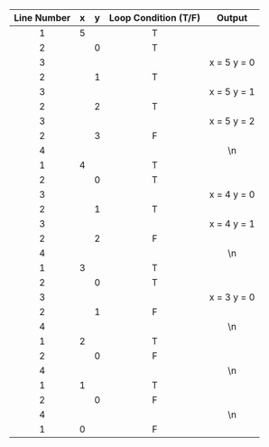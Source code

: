 Line Number | x | y | Loop Condition (T/F) | Output 
:----------:|:-:|:-:|:--------------------:|:------:
1           | 5 |   |           T          |        
2           |   | 0 |           T          |        
3           |   |   |                      | x = 5 y = 0       
2           |   | 1 |           T          |        
3           |   |   |                      | x = 5 y = 1
2           |   | 2 |           T          |        
3           |   |   |                      | x = 5 y = 2
2           |   | 3 |           F          |        
4           |   |   |                      | \n
1           | 4 |   |           T          |        
2           |   | 0 |           T          |        
3           |   |   |                      | x = 4 y = 0
2           |   | 1 |           T          |        
3           |   |   |                      | x = 4 y = 1
2           |   | 2 |           F          |        
4           |   |   |                      | \n
1           | 3 |   |           T          |        
2           |   | 0 |           T          |        
3           |   |   |                      | x = 3 y = 0
2           |   | 1 |           F          |        
4           |   |   |                      | \n
1           | 2 |   |           T          |        
2           |   | 0 |           F          |        
4           |   |   |                      | \n
1           | 1 |   |           T          |        
2           |   | 0 |           F          |        
4           |   |   |                      | \n
1           | 0 |   |           F          |        
